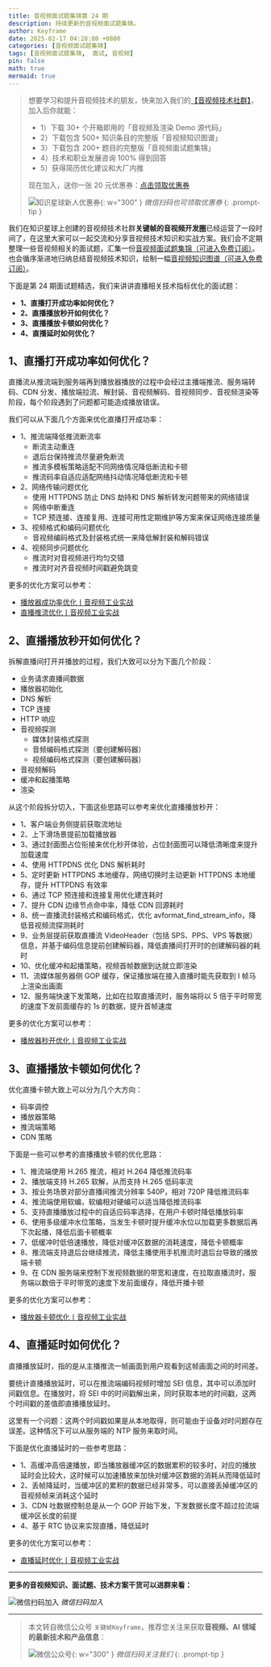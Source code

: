```yaml
---
title: 音视频面试题集锦第 24 期
description: 持续更新的音视频面试题集锦。
author: Keyframe
date: 2025-02-17 04:28:08 +0800
categories: [音视频面试题集锦]
tags: [音视频面试题集锦,  面试, 音视频]
pin: false
math: true
mermaid: true
---
```


>想要学习和提升音视频技术的朋友，快来加入我们的<a href="https://t.zsxq.com/jRprT" target="_blank" rel="noopener noreferrer">【音视频技术社群】</a>，加入后你就能：
>
>- 1）下载 30+ 个开箱即用的「音视频及渲染 Demo 源代码」
>- 2）下载包含 500+ 知识条目的完整版「音视频知识图谱」
>- 3）下载包含 200+ 题目的完整版「音视频面试题集锦」
>- 4）技术和职业发展咨询 100% 得到回答
>- 5）获得简历优化建议和大厂内推
>  
>现在加入，送你一张 20 元优惠券：<a href="https://t.zsxq.com/jRprT" target="_blank" rel="noopener noreferrer">点击领取优惠券</a>
>
>![知识星球新人优惠券](assets/img/keyframe-zsxq-coupon.png){: w="300" }
>_微信扫码也可领取优惠券_
{: .prompt-tip }


我们在知识星球上创建的音视频技术社群**关键帧的音视频开发圈**已经运营了一段时间了，在这里大家可以一起交流和分享音视频技术知识和实战方案。我们会不定期整理一些音视频相关的面试题，汇集一份[音视频面试题集锦（可进入免费订阅）](https://mp.weixin.qq.com/mp/appmsgalbum?__biz=MjM5MTkxOTQyMQ==&action=getalbum&album_id=2380776196751425539#wechat_redirect)。也会循序渐进地归纳总结音视频技术知识，绘制一幅[音视频知识图谱（可进入免费订阅）](https://mp.weixin.qq.com/mp/appmsgalbum?__biz=MjM5MTkxOTQyMQ==&action=getalbum&album_id=2349658423078092802#wechat_redirect)。


下面是第 24 期面试题精选，我们来讲讲直播相关技术指标优化的面试题：


- **1、直播打开成功率如何优化？**
- **2、直播播放秒开如何优化？**
- **3、直播播放卡顿如何优化？**
- **4、直播延时如何优化？**



## 1、直播打开成功率如何优化？

直播流从推流端到服务端再到播放器播放的过程中会经过主播端推流、服务端转码、CDN 分发、播放端拉流、解封装、音视频解码、音视频同步、音视频渲染等阶段，每个阶段遇到了问题都可能造成播放错误。

我们可以从下面几个方面来优化直播打开成功率：


- 1、推流端降低推流断流率
	- 断流主动重连
	- 退后台保持推流尽量避免断流
	- 推流多模板策略适配不同网络情况降低断流和卡顿
	- 推流码率自适应适配网络抖动情况降低断流和卡顿
- 2、网络传输问题优化
	- 使用 HTTPDNS 防止 DNS 劫持和 DNS 解析转发问题带来的网络错误
	- 网络中断重连
	- TCP 预连接、连接复用、连接可用性定期维护等方案来保证网络连接质量
- 3、视频格式和编码问题优化
	- 音视频编码格式及封装格式统一来降低解封装和解码错误
- 4、视频同步问题优化
	- 推流时对音视频进行均匀交错
	- 推流时对齐音视频时间戳避免跳变

更多的优化方案可以参考：

- [播放器成功率优化丨音视频工业实战](https://mp.weixin.qq.com/s?__biz=MjM5MTkxOTQyMQ==&mid=2257487090&idx=1&sn=a9fef8735feeb7689bd3cb51730a1658&chksm=a5d418a092a391b6be17442c2c4d191fda9425858c44a941598277758263251affb0af62bb04&scene=178&cur_album_id=2140155659911233539#rd)
- [直播推流优化丨音视频工业实战](https://mp.weixin.qq.com/s?__biz=MjM5MTkxOTQyMQ==&mid=2257487424&idx=1&sn=76cb543075da609b8224559256a7ddb7&chksm=a5d41a1292a39304a426124b107fcf17e4d77b488165f761e410586dd9da58f37c3f0db90049&)




## 2、直播播放秒开如何优化？

拆解直播间打开并播放的过程，我们大致可以分为下面几个阶段：

- 业务请求直播间数据
- 播放器初始化
- DNS 解析
- TCP 连接
- HTTP 响应
- 音视频探测
	- 媒体封装格式探测
	- 音频编码格式探测（要创建解码器）
	- 视频编码格式探测（要创建解码器）
- 音视频解码
- 缓冲和起播策略
- 渲染

从这个阶段拆分切入，下面这些思路可以参考来优化直播播放秒开：


- 1、客户端业务侧提前获取流地址
- 2、上下滑场景提前加载播放器
- 3、通过封面图占位衔接来优化秒开体验，占位封面图可以降低清晰度来提升加载速度
- 4、使用 HTTPDNS 优化 DNS 解析耗时
- 5、定时更新 HTTPDNS 本地缓存，网络切换时主动更新 HTTPDNS 本地缓存，提升 HTTPDNS 有效率
- 6、通过 TCP 预连接和连接复用优化建连耗时
- 7、提升 CDN 边缘节点命中率，降低 CDN 回源耗时
- 8、统一直播流封装格式和编码格式，优化 avformat_find_stream_info，降低音视频流探测耗时
- 9、业务层提前获取直播流 VideoHeader（包括 SPS、PPS、VPS 等数据）信息，并基于编码信息提前创建解码器，降低直播间打开时的创建解码器的耗时
- 10、优化缓冲和起播策略，视频首帧数据到达就立即渲染
- 11、流媒体服务器侧 GOP 缓存，保证播放端在接入直播时能先获取到 I 帧马上渲染出画面
- 12、服务端快速下发策略，比如在拉取直播流时，服务端将以 5 倍于平时带宽的速度下发前面缓存的 1s 的数据，提升首帧速度


更多的优化方案可以参考：

- [播放器秒开优化丨音视频工业实战](https://mp.weixin.qq.com/s?__biz=MjM5MTkxOTQyMQ==&mid=2257487092&idx=1&sn=8585840d39805b43fb7cab28a66d9d42&chksm=a5d418a692a391b048eb1d07d7d066f21b40bdb2feed8a9bb99367ccef3bad62feacf07628e3&scene=178&cur_album_id=2140155659911233539#rd)









## 3、直播播放卡顿如何优化？

优化直播卡顿大致上可以分为几个大方向：

- 码率调控
- 播放器策略
- 推流端策略
- CDN 策略

下面是一些可以参考的直播播放卡顿的优化思路：

- 1、推流端使用 H.265 推流，相对 H.264 降低推流码率
- 2、播放端支持 H.265 软解，从而支持 H.265 低码率流
- 3、按业务场景对部分直播间推流分辨率 540P，相对 720P 降低推流码率
- 4、推流端使用软编，软编相对硬编可以适当降低推流码率
- 5、支持直播播放过程中的自适应码率选择，在用户卡顿时降低播放码率
- 6、使用多级缓冲水位策略，当发生卡顿时提升缓冲水位以加载更多数据后再下次起播，降低后面卡顿概率
- 7、低缓冲时低倍速播放，降低对缓冲区数据的消耗速度，降低卡顿概率
- 8、推流端支持退后台继续推流，降低主播使用手机推流时退后台导致的播放端卡顿
- 9、在 CDN 服务端来控制下发视频数据的带宽和速度，在拉取直播流时，服务端以数倍于平时带宽的速度下发前面缓存，降低开播卡顿

更多的优化方案可以参考：

- [播放器卡顿优化丨音视频工业实战](https://mp.weixin.qq.com/s?__biz=MjM5MTkxOTQyMQ==&mid=2257487093&idx=1&sn=7a81b9ba1e3f192eb8e888b5b3ceeb13&chksm=a5d418a792a391b1735e0eea124856228b170444fa2a17db1dd4a5c06a817151b77e03ad73bf&scene=178&cur_album_id=2140155659911233539#rd)




## 4、直播延时如何优化？

直播播放延时，指的是从主播推流一帧画面到用户观看到这帧画面之间的时间差。

要统计直播播放延时，可以在推流端编码视频时增加 SEI 信息，其中可以添加时间戳信息。在播放时，将 SEI 中的时间戳解出来，同时获取本地的时间戳，这两个时间戳的差值即直播播放延时。

这里有一个问题：这两个时间戳如果是从本地取得，则可能由于设备对时问题存在误差。这种情况下可以从服务端的 NTP 服务来取时间。

下面是优化直播延时的一些参考思路：

- 1、高缓冲高倍速播放，即当播放器缓冲区的数据累积的较多时，对应的播放延时会比较大，这时候可以加速播放来加快对缓冲区数据的消耗从而降低延时
- 2、丢帧降延时，当缓冲区的累积的数据已经非常多，可以直接丢掉缓冲区的音视频帧来消耗这个延时
- 3、CDN 吐数据控制总是从一个 GOP 开始下发，下发数据长度不超过拉流端缓冲区长度的前提
- 4、基于 RTC 协议来实现直播，降低延时





更多的优化方案可以参考：

- [直播延时优化丨音视频工业实战](https://mp.weixin.qq.com/s?__biz=MjM5MTkxOTQyMQ==&mid=2257487100&idx=1&sn=1fc4a5336be75906e8869e33317d733e&chksm=a5d418ae92a391b8943cd709ba6038f1baca557d702dbfcfc0f92e79c39618c6d19067f563eb&scene=178&cur_album_id=2140155659911233539#rd)















---

**更多的音视频知识、面试题、技术方案干货可以进群来看：**

![微信扫码加入](assets/img/keyframe-zsxq.png)
_微信扫码加入_
















---

> 本文转自微信公众号 `关键帧Keyframe`，推荐您关注来获取**音视频、AI 领域的最新技术和产品信息**：
>
>![微信公众号](assets/img/keyframe-mp.jpg){: w="300" }
>_微信扫码关注我们_
{: .prompt-tip }

